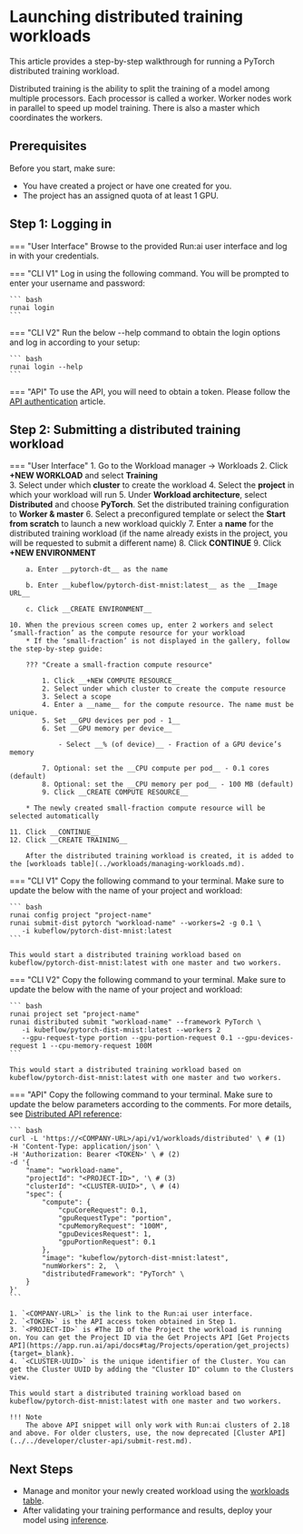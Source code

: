# Launching distributed training workloads

This article provides a step-by-step walkthrough for running a PyTorch distributed training workload.

Distributed training is the ability to split the training of a model among multiple processors. Each processor is called a worker. Worker nodes work in parallel to speed up model training. There is also a master which coordinates the workers.

## Prerequisites 

Before you start, make sure:

- You have created a project or have one created for you.
- The project has an assigned quota of at least 1 GPU.


## Step 1: Logging in

=== "User Interface"
    Browse to the provided Run:ai user interface and log in with your credentials.

=== "CLI V1"
    Log in using the following command. You will be prompted to enter your username and password:
     
    ``` bash
    runai login
    ```

=== "CLI V2"
    Run the below --help command to obtain the login options and log in according to your setup:
    
    ``` bash
    runai login --help  
    ```

=== "API"
    To use the API, you will need to obtain a token. Please follow the [API authentication](../../developer/rest-auth.md) article.


## Step 2: Submitting a distributed training workload

=== "User Interface"
    1. Go to the Workload manager → Workloads
    2. Click __+NEW WORKLOAD__ and select __Training__   
    3. Select under which __cluster__ to create the workload
    4. Select the __project__ in which your workload will run
    5. Under __Workload architecture__, select __Distributed__ and choose __PyTorch__. Set the distributed training configuration to __Worker & master__
    6. Select a preconfigured template or select the __Start from scratch__ to launch a new workload quickly
    7. Enter a __name__ for the distributed training workload (if the name already exists in the project, you will be requested to submit a different name)
    8. Click __CONTINUE__
    9. Click __+NEW ENVIRONMENT__
       
        a. Enter __pytorch-dt__ as the name
        
        b. Enter __kubeflow/pytorch-dist-mnist:latest__ as the __Image URL__
        
        c. Click __CREATE ENVIRONMENT__
     
    10. When the previous screen comes up, enter 2 workers and select ‘small-fraction’ as the compute resource for your workload
        * If the ‘small-fraction’ is not displayed in the gallery, follow the step-by-step guide: 
        
        ??? "Create a small-fraction compute resource"

            1. Click __+NEW COMPUTE RESOURCE__
            2. Select under which cluster to create the compute resource
            3. Select a scope
            4. Enter a __name__ for the compute resource. The name must be unique.
            5. Set __GPU devices per pod - 1__
            6. Set __GPU memory per device__ 

                - Select __% (of device)__ - Fraction of a GPU device’s memory

            7. Optional: set the __CPU compute per pod__ - 0.1 cores (default)
            8. Optional: set the __CPU memory per pod__ - 100 MB (default)
            9. Click __CREATE COMPUTE RESOURCE__

        * The newly created small-fraction compute resource will be selected automatically

    11. Click __CONTINUE__
    12. Click __CREATE TRAINING__
        
        After the distributed training workload is created, it is added to the [workloads table](../workloads/managing-workloads.md).


=== "CLI V1"
    Copy the following command to your terminal. Make sure to update the below with the name of your project and workload:
    
    ``` bash
    runai config project "project-name"  
    runai submit-dist pytorch "workload-name" --workers=2 -g 0.1 \
       -i kubeflow/pytorch-dist-mnist:latest
    ```

    This would start a distributed training workload based on kubeflow/pytorch-dist-mnist:latest with one master and two workers.

=== "CLI V2"
    Copy the following command to your terminal. Make sure to update the below with the name of your project and workload:

    ``` bash
    runai project set "project-name"
    runai distributed submit "workload-name" --framework PyTorch \
       -i kubeflow/pytorch-dist-mnist:latest --workers 2 
       --gpu-request-type portion --gpu-portion-request 0.1 --gpu-devices-request 1 --cpu-memory-request 100M
    ```

    This would start a distributed training workload based on kubeflow/pytorch-dist-mnist:latest with one master and two workers.

=== "API"
    Copy the following command to your terminal. Make sure to update the below parameters according to the comments. For more details, see [Distributed API reference](https://api-docs.run.ai/latest/tag/Distributed):

    ``` bash
    curl -L 'https://<COMPANY-URL>/api/v1/workloads/distributed' \ # (1)
    -H 'Content-Type: application/json' \
    -H 'Authorization: Bearer <TOKEN>' \ # (2)
    -d '{ 
        "name": "workload-name", 
        "projectId": "<PROJECT-ID>", '\ # (3)
        "clusterId": "<CLUSTER-UUID>", \ # (4)
        "spec": {  
            "compute": { 
                "cpuCoreRequest": 0.1,
                "gpuRequestType": "portion",
                "cpuMemoryRequest": "100M",
                "gpuDevicesRequest": 1,
                "gpuPortionRequest": 0.1 
            },      
            "image": "kubeflow/pytorch-dist-mnist:latest",  
            "numWorkers": 2,  \ 
            "distributedFramework": "PyTorch" \
        } 
    }'
    ``` 

    1. `<COMPANY-URL>` is the link to the Run:ai user interface.
    2. `<TOKEN>` is the API access token obtained in Step 1. 
    3. `<PROJECT-ID>` is #The ID of the Project the workload is running on. You can get the Project ID via the Get Projects API [Get Projects API](https://app.run.ai/api/docs#tag/Projects/operation/get_projects){target=_blank}.
    4. `<CLUSTER-UUID>` is the unique identifier of the Cluster. You can get the Cluster UUID by adding the "Cluster ID" column to the Clusters view. 

    This would start a distributed training workload based on kubeflow/pytorch-dist-mnist:latest with one master and two workers.

    !!! Note
        The above API snippet will only work with Run:ai clusters of 2.18 and above. For older clusters, use, the now deprecated [Cluster API](../../developer/cluster-api/submit-rest.md).



## Next Steps

* Manage and monitor your newly created workload using the [workloads table](../workloads/managing-workloads.md).
* After validating your training performance and results, deploy your model using [inference](../../../inference/custom-inference.md).